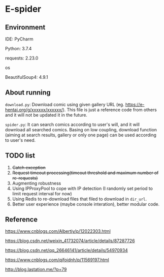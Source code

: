 # E-spider

## Environment

IDE: PyCharm

Python: 3.7.4

requests: 2.23.0

os

BeautifulSoup4: 4.9.1

## About running

`download.py`: Download comic using given gallery URL (eg. https://e-hentai.org/g/xxxxxx/xxxxxx/). This file is just a  reference code from others and it will not be updated it in the future. 

`spider.py`: It can search comics according to user's will, and it will download all searched comics. Basing on low coupling, download function (aiming at search results, gallery or only one page) can be used according to user's need.

## TODO list

1. ~~Catch exception~~
2. ~~Request timeout processing(timeout threshold and maximum number of re-requests)~~
3. Augmenting robustness
4. Using IPProxyPool to cope with IP detection (I randomly set period to limit request interval for now)
5. Using Redis to re-download files that filed to download in `dir_url`.
6. Better user experience (maybe console interation), better modular code.

## Reference

https://www.cnblogs.com/Albertiy/p/12022303.html

https://blog.csdn.net/weixin_41732074/article/details/87287726

https://blog.csdn.net/qq_26646141/article/details/54970934

https://www.cnblogs.com/qjfoidnh/p/11569197.html

http://blog.lastation.me/?p=79